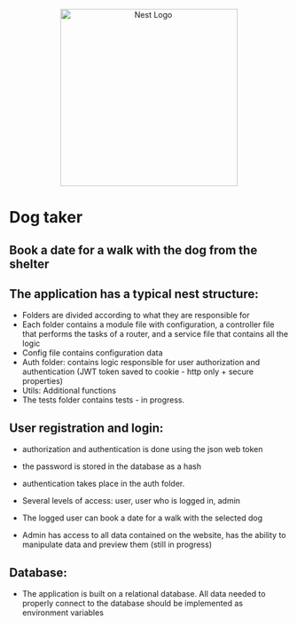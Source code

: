 <p align="center">
  <a href="http://nestjs.com/" target="blank"><img src="https://nestjs.com/img/logo_text.svg" width="320" alt="Nest Logo" /></a>
</p>

# Dog taker #
 
 ## Book a date for a walk with the dog from the shelter ##
 ## The application has a typical nest structure: ##
  * Folders are divided according to what they are responsible for
  * Each folder contains a module file with configuration, a controller file that performs the tasks of a router, and a service file that contains all the logic
  * Config file contains configuration data
  * Auth folder: contains logic responsible for user authorization and authentication (JWT token saved to cookie - http only + secure properties)
  * Utils: Additional functions
  * The tests folder contains tests - in progress.

## User registration and login: ##

* authorization and authentication is done using the json web token

* the password is stored in the database as a hash

* authentication takes place in the auth folder.

* Several levels of access: user, user who is logged in, admin

* The logged user can book a date for a walk with the selected dog

* Admin has access to all data contained on the website, has the ability to manipulate data and preview them (still in progress)


## Database: ##

* The application is built on a relational database. All data needed to properly connect to the database should be implemented as environment variables
